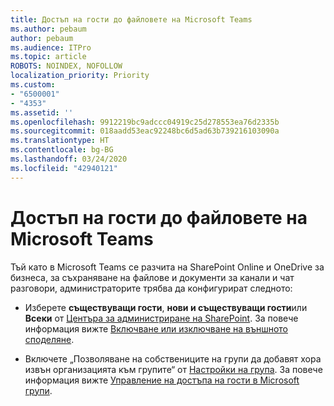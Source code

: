 ```yaml
---
title: Достъп на гости до файловете на Microsoft Teams
ms.author: pebaum
author: pebaum
ms.audience: ITPro
ms.topic: article
ROBOTS: NOINDEX, NOFOLLOW
localization_priority: Priority
ms.custom:
- "6500001"
- "4353"
ms.assetid: ''
ms.openlocfilehash: 9912219bc9adccc04919c25d278553ea76d2335b
ms.sourcegitcommit: 018aadd53eac92248bc6d5ad63b739216103090a
ms.translationtype: HT
ms.contentlocale: bg-BG
ms.lasthandoff: 03/24/2020
ms.locfileid: "42940121"
---
```

# <a name="guest-access-to-teams-files"></a>Достъп на гости до файловете на Microsoft Teams

Тъй като в Microsoft Teams се разчита на SharePoint Online и OneDrive за бизнеса, за съхраняване на файлове и документи за канали и чат разговори, администраторите трябва да конфигурират следното:

- Изберете **съществуващи гости**, **нови и съществуващи гости**или **Всеки** от [Центъра за администриране на SharePoint](https://admin.microsoft.com/sharepoint?page=sharing&modern=true). За повече информация вижте [Включване или изключване на външното споделяне](https://docs.microsoft.com/sharepoint/turn-external-sharing-on-or-off).

- Включете „Позволяване на собствениците на групи да добавят хора извън организацията към групите“ от [Настройки на група](https://admin.microsoft.com/Adminportal/Home?source=applauncher#/SettingsMultiPivot/:/Settings/L1/O365Groups). За повече информация вижте [Управление на достъпа на гости в Microsoft групи](https://docs.microsoft.com/microsoftteams/teams-dependencies#control-guest-access-in-office-365-groups).
